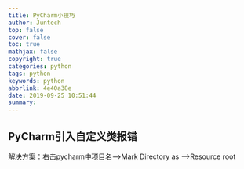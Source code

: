 ```yaml
---
title: PyCharm小技巧
author: Juntech
top: false
cover: false
toc: true
mathjax: false
copyright: true
categories: python
tags: python
keywords: python
abbrlink: 4e40a38e
date: 2019-09-25 10:51:44
summary:
---
```


## PyCharm引入自定义类报错

解决方案：右击pycharm中项目名-->Mark Directory as -->Resource root